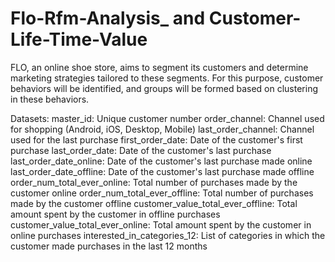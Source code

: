 # Flo-Rfm-Analysis_ and Customer-Life-Time-Value

FLO, an online shoe store, aims to segment its customers and determine marketing strategies tailored to these segments. For this purpose, customer behaviors will be identified, and groups will be formed based on clustering in these behaviors.

Datasets:
master_id: Unique customer number
order_channel: Channel used for shopping (Android, iOS, Desktop, Mobile)
last_order_channel: Channel used for the last purchase
first_order_date: Date of the customer's first purchase
last_order_date: Date of the customer's last purchase
last_order_date_online: Date of the customer's last purchase made online
last_order_date_offline: Date of the customer's last purchase made offline
order_num_total_ever_online: Total number of purchases made by the customer online
order_num_total_ever_offline: Total number of purchases made by the customer offline
customer_value_total_ever_offline: Total amount spent by the customer in offline purchases
customer_value_total_ever_online: Total amount spent by the customer in online purchases
interested_in_categories_12: List of categories in which the customer made purchases in the last 12 months
